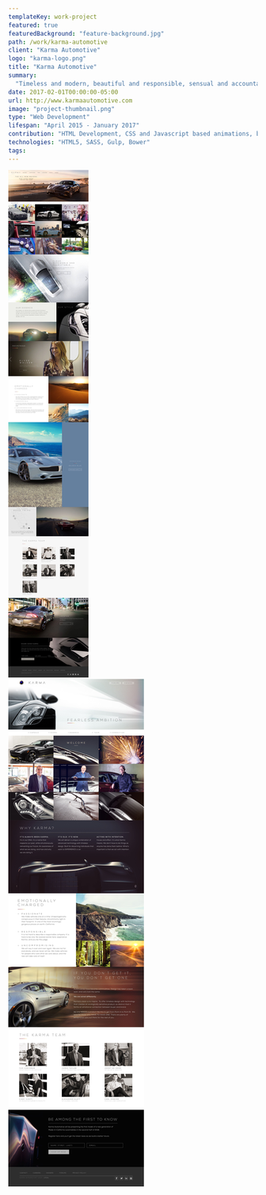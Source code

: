 ```yaml
---
templateKey: work-project
featured: true
featuredBackground: "feature-background.jpg"
path: /work/karma-automotive
client: "Karma Automotive"
logo: "karma-logo.png"
title: "Karma Automotive"
summary:
  "Timeless and modern, beautiful and responsible, sensual and accountable, for people who want to experience a car. Born and bred in California, influenced by the mountains, the desert, the ocean, the light."
date: 2017-02-01T00:00:00-05:00
url: http://www.karmaautomotive.com
image: "project-thumbnail.png"
type: "Web Development"
lifespan: "April 2015 - January 2017"
contribution: "HTML Development, CSS and Javascript based animations, background video"
technologies: "HTML5, SASS, Gulp, Bower"
tags:
---
```

![Homepage 2018](homepage-2018.jpg)  
![Homepage 2016](homepage-original.jpg)
